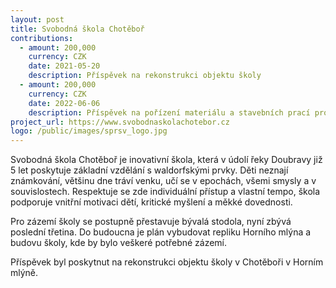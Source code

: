 ```yaml
---
layout: post
title: Svobodná škola Chotěboř
contributions:
  - amount: 200,000
    currency: CZK
    date: 2021-05-20
    description: Příspěvek na rekonstrukci objektu školy
  - amount: 200,000
    currency: CZK
    date: 2022-06-06
    description: Příspěvek na pořízení materiálu a stavebních prací pro dokončení vytápění objektu školy
project_url: https://www.svobodnaskolachotebor.cz
logo: /public/images/sprsv_logo.jpg
---
```


Svobodná škola Chotěboř je inovativní škola, která v údolí řeky Doubravy již 5 let poskytuje základní vzdělání s waldorfskými prvky. Děti neznají známkování, většinu dne tráví venku, učí se v epochách, všemi smysly a v souvislostech. Respektuje se zde individuální přístup a vlastní tempo, škola podporuje vnitřní motivaci dětí, kritické myšlení a měkké dovednosti.

Pro zázemí školy se postupně přestavuje bývalá stodola, nyní zbývá poslední třetina. Do budoucna je plán vybudovat repliku Horního mlýna a budovu školy, kde by bylo veškeré potřebné zázemí.

Příspěvek byl poskytnut na rekonstrukci objektu školy v Chotěboři v Horním mlýně.
